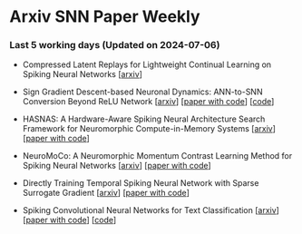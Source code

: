 # Arxiv SNN Paper Weekly


 ### **Last 5 working days (Updated on 2024-07-06)** 


- Compressed Latent Replays for Lightweight Continual Learning on Spiking Neural Networks [[arxiv](https://arxiv.org/abs/2407.03111)]

- Sign Gradient Descent-based Neuronal Dynamics: ANN-to-SNN Conversion Beyond ReLU Network [[arxiv](https://arxiv.org/abs/2407.01645)] [[paper with code](https://paperswithcode.com/paper/sign-gradient-descent-based-neuronal-dynamics)] [[code](https://github.com/snuhcs/snn_signgd)]

- HASNAS: A Hardware-Aware Spiking Neural Architecture Search Framework for Neuromorphic Compute-in-Memory Systems [[arxiv](https://arxiv.org/abs/2407.00641)] [[paper with code](https://paperswithcode.com/paper/hasnas-a-hardware-aware-spiking-neural)]

- NeuroMoCo: A Neuromorphic Momentum Contrast Learning Method for Spiking Neural Networks [[arxiv](https://arxiv.org/abs/2406.06305)] [[paper with code](https://paperswithcode.com/paper/neuromoco-a-neuromorphic-momentum-contrast)]

- Directly Training Temporal Spiking Neural Network with Sparse Surrogate Gradient [[arxiv](https://arxiv.org/abs/2406.19645)] [[paper with code](https://paperswithcode.com/paper/directly-training-temporal-spiking-neural)]

- Spiking Convolutional Neural Networks for Text Classification [[arxiv](https://arxiv.org/abs/2406.19230)] [[paper with code](https://paperswithcode.com/paper/spiking-convolutional-neural-networks-for)] [[code](https://github.com/Lvchangze/snn)]

